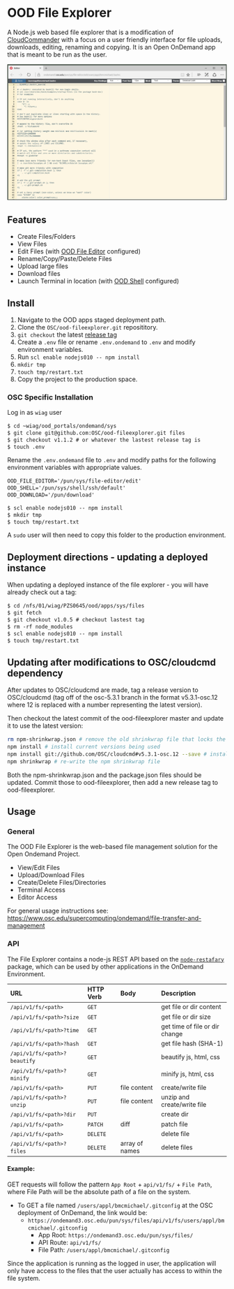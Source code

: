 # OOD File Explorer

A Node.js web based file explorer that is a modification of [CloudCommander](http://cloudcmd.io/) with a focus on a user friendly interface for file uploads, downloads, editing, renaming and copying. It is an Open OnDemand app that is meant to be run as the user.

![File Explorer Interface](docs/img/001_interface.png)

## Features

* Create Files/Folders
* View Files
* Edit Files (with [OOD File Editor](https://github.com/OSC/ood-fileeditor) configured)
* Rename/Copy/Paste/Delete Files
* Upload large files
* Download files
* Launch Terminal in location (with [OOD Shell](https://github.com/OSC/ood-shell) configured)

## Install

1. Navigate to the OOD apps staged deployment path.
2. Clone the `OSC/ood-fileexplorer.git` reposititory.
3. `git checkout` the latest [release tag](https://github.com/OSC/ood-fileexplorer/releases)
4. Create a `.env` file or rename `.env.ondemand` to `.env` and modify environment variables.
5. Run `scl enable nodejs010 -- npm install`
6. `mkdir tmp`
7. `touch tmp/restart.txt`
8. Copy the project to the production space.
 
### OSC Specific Installation

Log in as `wiag` user

```
$ cd ~wiag/ood_portals/ondemand/sys
$ git clone git@github.com:OSC/ood-fileexplorer.git files
$ git checkout v1.1.2 # or whatever the lastest release tag is
$ touch .env
```

Rename the `.env.ondemand` file to `.env` and modify paths for the following environment variables with appropriate values.

```
OOD_FILE_EDITOR='/pun/sys/file-editor/edit'
OOD_SHELL='/pun/sys/shell/ssh/default'
OOD_DOWNLOAD='/pun/download'
```

```
$ scl enable nodejs010 -- npm install
$ mkdir tmp
$ touch tmp/restart.txt
```

A `sudo` user will then need to copy this folder to the production environment.

## Deployment directions - updating a deployed instance

When updating a deployed instance of the file explorer - you will have already check out a tag:

```
$ cd /nfs/01/wiag/PZS0645/ood/apps/sys/files
$ git fetch
$ git checkout v1.0.5 # checkout lastest tag
$ rm -rf node_modules
$ scl enable nodejs010 -- npm install
$ touch tmp/restart.txt
```

## Updating after modifications to OSC/cloudcmd dependency

After updates to OSC/cloudcmd are made, tag a release version to OSC/cloudcmd (tag off of the osc-5.3.1 branch in the format v5.3.1-osc.12 where 12 is replaced with a number representing the latest version).

Then checkout the latest commit of the ood-fileexplorer master and update it to use the latest version:

```bash
rm npm-shrinkwrap.json # remove the old shrinkwrap file that locks the dependency versions
npm install # install current versions being used
npm install git://github.com/OSC/cloudcmd#v5.3.1-osc.12 --save # install the version you want
npm shrinkwrap # re-write the npm shrinkwrap file
```

Both the npm-shrinkwrap.json and the package.json files should be updated. Commit those to ood-fileexplorer, then add a new release tag to ood-fileexplorer.

## Usage

### General

The OOD File Explorer is the web-based file management solution for the Open Ondemand Project.

* View/Edit Files
* Upload/Download Files
* Create/Delete Files/Directories
* Terminal Access
* Editor Access

For general usage instructions see: https://www.osc.edu/supercomputing/ondemand/file-transfer-and-management

### API

The File Explorer contains a node-js REST API based on the [`node-restafary`](https://github.com/coderaiser/node-restafary) package, which can be used by other applications in the OnDemand Environment.

|URL                            |HTTP Verb   |Body               |Description                    |
|:------------------------------|:-----------|:------------------|:------------------------------|
|`/api/v1/fs/<path>`            |`GET`       |                   | get file or dir content       |
|`/api/v1/fs/<path>?size`       |`GET`       |                   | get file or dir size          |
|`/api/v1/fs/<path>?time`       |`GET`       |                   | get time of file or dir change|
|`/api/v1/fs/<path>?hash`       |`GET`       |                   | get file hash (SHA-1)         |
|`/api/v1/fs/<path>?beautify`   |`GET`       |                   | beautify js, html, css        |
|`/api/v1/fs/<path>?minify`     |`GET`       |                   | minify js, html, css          |
|`/api/v1/fs/<path>`            |`PUT`       | file content      | create/write file             |
|`/api/v1/fs/<path>?unzip`      |`PUT`       | file content      | unzip and create/write file   |
|`/api/v1/fs/<path>?dir`        |`PUT`       |                   | create dir                    |
|`/api/v1/fs/<path>`            |`PATCH`     | diff              | patch file                    |
|`/api/v1/fs/<path>`            |`DELETE`    |                   | delete file                   |
|`/api/v1/fs/<path>?files`      |`DELETE`    | array of names    | delete files                  |

#### Example:

GET requests will follow the pattern `App Root` + `api/v1/fs/` + `File Path`, where File Path will be the absolute path of a file on the system.

* To GET a file named `/users/appl/bmcmichael/.gitconfig` at the OSC deployment of OnDemand, the link would be:
  * `https://ondemand3.osc.edu/pun/sys/files/api/v1/fs/users/appl/bmcmichael/.gitconfig`
    * App Root: `https://ondemand3.osc.edu/pun/sys/files/`
    * API Route: `api/v1/fs/`
    * File Path: `/users/appl/bmcmichael/.gitconfig`

Since the application is running as the logged in user, the application will only have access to the files that the user actually has access to within the file system.
